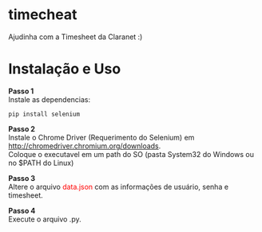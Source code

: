 # timecheat
Ajudinha com a Timesheet da Claranet :)

# Instalação e Uso

<b>Passo 1</b><br>
Instale as dependencias:

```
pip install selenium
```

<b>Passo 2</b><br>
Instale o Chrome Driver (Requerimento do Selenium) em http://chromedriver.chromium.org/downloads. <br>
Coloque o executavel em um path do SO (pasta System32 do Windows ou no $PATH do Linux)

<b>Passo 3</b><br>
Altere o arquivo <span style="color:red">data.json</span> com as informações de usuário, senha e timesheet.

<b>Passo 4</b><br>
Execute o arquivo .py.